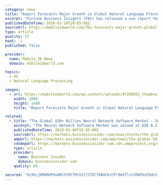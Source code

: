 ```yaml
---
category: news
title: "Report Forecasts Major Growth in Global Natural Language Processing Market"
excerpt: "Fortune Business Insights (FBI) has released a new report that predicts that the global market for Natural Language Processing (NLP) technology will reach $80.68 billion by 2026. That number reflects a CAGR of 32.4 percent, based on a 2018 market valuation of $8.61 billion. FBI credits the anticipated growth to big data, and the need to turn ..."
publishedDateTime: 2020-01-10T20:05:00Z
sourceUrl: https://mobileidworld.com/fbi-forecasts-major-growth-global-natural-language-processing-market-011003/
type: article
quality: 37
heat: -1
published: false

provider:
  name: Mobile ID News
  domain: mobileidworld.com

topics:
  - AI
  - Natural Language Processing

images:
  - url: https://mobileidworld.com/wp-content/uploads/47280552_thumbnail-1-e1455306435620.jpg
    width: 2000
    height: 1400
    title: "Report Forecasts Major Growth in Global Natural Language Processing Market"

related:
  - title: "The Global $50+ Billion Neural Network Software Market - 2020-2025 Outlook Report"
    excerpt: "The Neural Network Software Market was valued at USD 8.3 billion in 2019 and is expected to reach USD 50.66 billion by 2025, at a CAGR of 35.2% over the forecast period 2020-2025. The artificial ..."
    publishedDateTime: 2020-01-09T19:45:00Z
    sourceUrl: https://markets.businessinsider.com/news/stocks/the-global-50-billion-neural-network-software-market-2020-2025-outlook-report-1028807559
    ampUrl: https://markets.businessinsider.com/amp/news/the-global-50-billion-neural-network-software-market-2020-2025-outlook-report-1028807559
    cdnAmpUrl: https://markets-businessinsider-com.cdn.ampproject.org/c/s/markets.businessinsider.com/amp/news/the-global-50-billion-neural-network-software-market-2020-2025-outlook-report-1028807559
    type: article
    provider:
      name: Business Insider
      domain: businessinsider.com
    quality: 64

secured: "VcXhcjDMdMUPHx8RCSY9YlMtV2lfJT0lT8AHCb+CPr9mXTl+stDNPOsE9dU1+/TSPq5t8qAJAhs5rX/tlbU3DK44DnIA6O3rBDOjig+k1V9e/7ESzkj8kExYMfES8mYOrYlZknlQ/B5x6PRhxJVsmq1XfK9lASLXoeYjkUxGxolK99iQGjASjwNwHYeLvU/S/DAVwGfwEx+MVXEk2uoYJdPbrmACofUWMV2ixuliaCj0XUSKyawSU81yzdWgyIP2HcWuAq1TMgA6rmZ1uzFsk3OUAW6t/wVc6AtJNtFJQ+C4zyAh24OoXYbDW7K0BWV14yHT/rfGW6Tla+TShpqLR9paSRhgZiCrkjfYkQKWCT5Bj22Z9N3oF8ZKGhsmaCuOo3rLfYWspYPrfW66gpSWmwb67Mloo293hW8XoGg7E2u+ZPTvsH9qKbZHcdslmHkmnxZ8uKS9Z9OVRs2bh5iZcw==;mJvHYknXPm9EHI7oEk0vtQ=="
---
```


